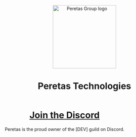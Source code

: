 <div align="center">
  <img src="https://peretascdn.pages.dev/peretaslogo.png" alt="Peretas Group logo" width="200"><br>
<h1>Peretas Technologies</h1>
</div>



<!-- Image to the Left with Text on the Right -->
<div style="display: flex; align-items: center;">
  <div align="center">
    <h1><a href="https://discord.gg/peretas">Join the Discord</a></h1>
    <p>Peretas is the proud owner of the [DEV] guild on Discord.</p>
  </div>
</div>
